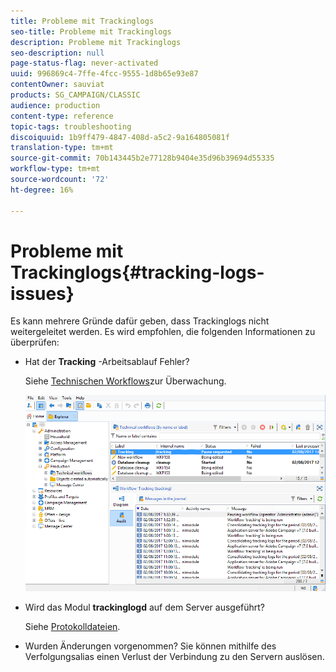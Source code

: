 ```yaml
---
title: Probleme mit Trackinglogs
seo-title: Probleme mit Trackinglogs
description: Probleme mit Trackinglogs
seo-description: null
page-status-flag: never-activated
uuid: 996869c4-7ffe-4fcc-9555-1d8b65e93e87
contentOwner: sauviat
products: SG_CAMPAIGN/CLASSIC
audience: production
content-type: reference
topic-tags: troubleshooting
discoiquuid: 1b9ff479-4847-408d-a5c2-9a164805081f
translation-type: tm+mt
source-git-commit: 70b143445b2e77128b9404e35d96b39694d55335
workflow-type: tm+mt
source-wordcount: '72'
ht-degree: 16%

---
```



# Probleme mit Trackinglogs{#tracking-logs-issues}

Es kann mehrere Gründe dafür geben, dass Trackinglogs nicht weitergeleitet werden. Es wird empfohlen, die folgenden Informationen zu überprüfen:

* Hat der **Tracking** -Arbeitsablauf Fehler?

   Siehe [Technischen Workflows](../../workflow/using/monitoring-technical-workflows.md)zur Überwachung.

   ![](assets/tracking_scheduled_task.png)

* Wird das Modul **trackinglogd** auf dem Server ausgeführt?

   Siehe [Protokolldateien](../../production/using/log-files.md).

* Wurden Änderungen vorgenommen? Sie können mithilfe des Verfolgungsalias einen Verlust der Verbindung zu den Servern auslösen.

